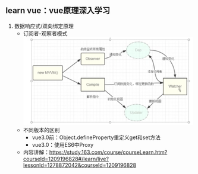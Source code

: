 ## learn vue：vue原理深入学习
1. 数据响应式/双向绑定原理
    - 订阅者-观察者模式
    ![](./img/mvvm.png)
    - 不同版本的区别
        - vue3.0前：Object.defineProperty重定义get和set方法
        - vue3.0：使用ES6中Proxy
    - 内容讲解：https://study.163.com/course/courseLearn.htm?courseId=1209196828#/learn/live?lessonId=1278872042&courseId=1209196828